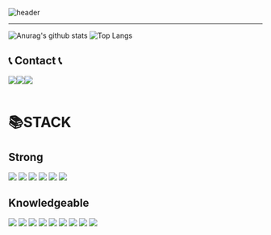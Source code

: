 ![header](https://capsule-render.vercel.app/api?type=waving&color=timeGradient&text=Welcome%20to%20Chanho's%20GitHub%20👋&animation=twinkling&fontSize=35&fontAlignY=40&fontAlign=70&height=250)
***
![Anurag's github stats](https://github-readme-stats.vercel.app/api?username=chanho0908&show_icons=true&theme=tokyonight)
![Top Langs](https://github-readme-stats.vercel.app/api/top-langs/?username=chanho0908&layout=compact&theme=tokyonight)

## 📞 Contact 📞
<div style="display:flex; flex-direction:row;">
    <a href="https://www.instagram.com/chan_holololol">
        <img src="https://img.shields.io/badge/Instagram-E4405F?style=for-the-badge&logo=Instagram&logoColor=white"> 
    </a>
    <a href="mailto:chanho680526@gmail.com">
        <img src="https://img.shields.io/badge/Gmail-EA4335?style=for-the-badge&logo=Gmail&logoColor=white"> 
    </a>
    <a href="https://chanho0908.notion.site/1977d4ccfd374eedb7cb69c904edd99d?pvs=4">
        <img src="https://img.shields.io/badge/Notion-00c9f2?style=for-the-badge&logo=Notion&logoColor=white"> 
    </a>
</div><br>

<div align=left><h1>📚STACK</h1></div>
<div align=left> 
  <h2> Strong  </h2>
  <img src="https://img.shields.io/badge/java-007396?style=for-the-badge&logo=java&logoColor=white"> 
  <img src="https://img.shields.io/badge/jsp-099DFD?style=for-the-badge&logo=java&logoColor=white">
  <img src="https://img.shields.io/badge/Kotlin-7F52FF?style=for-the-badge&logo=kotlin&logoColor=white">
  <img src="https://img.shields.io/badge/oracle-F80000?style=for-the-badge&logo=oracle&logoColor=white"> 
  <img src="https://img.shields.io/badge/mysql-4479A1?style=for-the-badge&logo=mysql&logoColor=white"> 
  <img src="https://img.shields.io/badge/firebase-FFCA28?style=for-the-badge&logo=firebase&logoColor=white">
  <br>
    
<h2> Knowledgeable </h2>  
<img src="https://img.shields.io/badge/javascript-F7DF1E?style=for-the-badge&logo=javascript&logoColor=black">
<img src="https://img.shields.io/badge/React-61DAFB?style=for-the-badge&logo=react&logoColor=black">
<img src="https://img.shields.io/badge/python-3776AB?style=for-the-badge&logo=python&logoColor=white">
<img src="https://img.shields.io/badge/pandas-150458?style=for-the-badge&logo=pandas&logoColor=white">
<img src="https://img.shields.io/badge/c++-00599C?style=for-the-badge&logo=c%2B%2B&logoColor=white">
<img src="https://img.shields.io/badge/aws-232F3E?style=for-the-badge&logo=amazon-aws&logoColor=white">
<img src="https://img.shields.io/badge/linux-FCC624?style=for-the-badge&logo=linux&logoColor=black">
<img src="https://img.shields.io/badge/arduino-00979D?style=for-the-badge&logo=arduino&logoColor=white">
<img src="https://img.shields.io/badge/raspberry%20pi-C51A4A?style=for-the-badge&logo=raspberry-pi&logoColor=white">


  <br>
</div>
